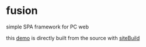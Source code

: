 # fusion
simple SPA framework for PC web

this [demo](http://xxoo.github.io/fusion/) is directly built from the source with [siteBuild](https://github.com/xxoo/node-siteBuild)
